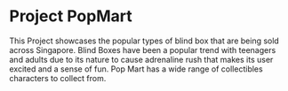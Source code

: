 # Project PopMart
This Project showcases the popular types of blind box that are being sold across Singapore. Blind Boxes have been a popular trend with teenagers and adults due to its nature to cause adrenaline rush that makes its user excited and a sense of fun. Pop Mart has a wide range of collectibles characters to collect from. 

